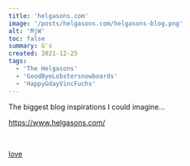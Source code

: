 ```yaml
---
title: 'helgasons.com'
image: '/posts/helgasons.com/helgasons-blog.png'
alt: 'MjW'
toc: false
summary: G's
created: 2021-12-25
tags:
  - 'The Helgasons'
  - 'GoodByeLobstersnowboards'
  - 'HappyGdayVincFuchs'
---
```


The biggest blog inspirations I could imagine...

https://www.helgasons.com/

<br/>

<a href="https://lobstersnowboards.com/">love</a>
